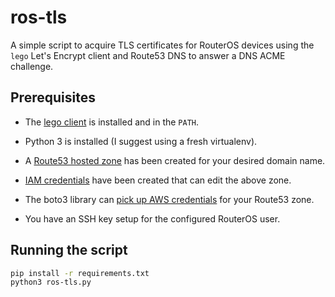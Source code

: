 # ros-tls

A simple script to acquire TLS certificates for RouterOS devices using the `lego` Let's Encrypt client and Route53 DNS
to answer a DNS ACME challenge.

## Prerequisites

* The [lego client](https://github.com/xenolf/lego) is installed and in the `PATH`.

* Python 3 is installed (I suggest using a fresh virtualenv).

* A [Route53 hosted zone](http://docs.aws.amazon.com/Route53/latest/DeveloperGuide/CreatingHostedZone.html) has been
created for your desired domain name.

* [IAM credentials](http://docs.aws.amazon.com/IAM/latest/UserGuide/id_roles_create_for-user.html) have been created
that can edit the above zone.

* The boto3 library can [pick up AWS credentials](https://boto3.readthedocs.io/en/latest/guide/quickstart.html#configuration)
for your Route53 zone.

* You have an SSH key setup for the configured RouterOS user.

## Running the script

```bash
pip install -r requirements.txt
python3 ros-tls.py
```
